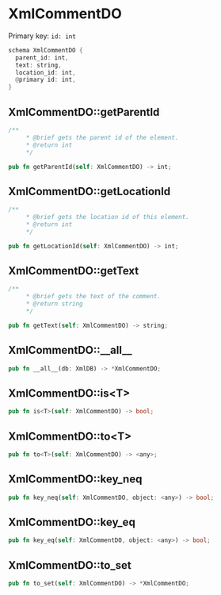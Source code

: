 # XmlCommentDO

Primary key: `id: int`

```rust
schema XmlCommentDO {
  parent_id: int,
  text: string,
  location_id: int,
  @primary id: int,
}
```
## XmlCommentDO::getParentId

```rust
/**
     * @brief gets the parent id of the element.
     * @return int
     */
```
```rust
pub fn getParentId(self: XmlCommentDO) -> int;
```
## XmlCommentDO::getLocationId

```rust
/**
     * @brief gets the location id of this element.
     * @return int
     */
```
```rust
pub fn getLocationId(self: XmlCommentDO) -> int;
```
## XmlCommentDO::getText

```rust
/**
     * @brief gets the text of the comment.
     * @return string 
     */
```
```rust
pub fn getText(self: XmlCommentDO) -> string;
```
## XmlCommentDO::\_\_all\_\_

```rust
pub fn __all__(db: XmlDB) -> *XmlCommentDO;
```
## XmlCommentDO::is\<T\>

```rust
pub fn is<T>(self: XmlCommentDO) -> bool;
```
## XmlCommentDO::to\<T\>

```rust
pub fn to<T>(self: XmlCommentDO) -> <any>;
```
## XmlCommentDO::key\_neq

```rust
pub fn key_neq(self: XmlCommentDO, object: <any>) -> bool;
```
## XmlCommentDO::key\_eq

```rust
pub fn key_eq(self: XmlCommentDO, object: <any>) -> bool;
```
## XmlCommentDO::to\_set

```rust
pub fn to_set(self: XmlCommentDO) -> *XmlCommentDO;
```
